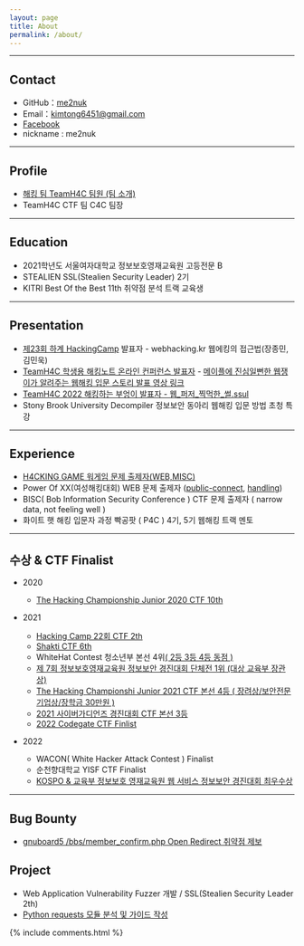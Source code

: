 ```yaml
---
layout: page
title: About
permalink: /about/
---
```


* * *

## Contact

  * GitHub：[me2nuk](https://github.com/me2nuk)
  * Email：kimtong6451@gmail.com
  * [Facebook](https://www.facebook.com/me2nuk)
  * nickname : me2nuk

* * *

## Profile

 * [해킹 팀 TeamH4C 팀원 (팀 소개)](https://teamh4c.com)
 * TeamH4C CTF 팀 C4C 팀장

---

## Education

 * 2021학년도 서울여자대학교 정보보호영재교육원 고등전문 B
 * STEALIEN SSL(Stealien Security Leader) 2기
 * KITRI Best Of the Best 11th 취약점 분석 트랙 교육생

---

## Presentation

 * [제23회 하계 HackingCamp](http://hackingcamp.org/) 발표자 - webhacking.kr 웹에킹의 접근법(장종민, 김민욱)
 * [TeamH4C 학생용 해킹노트 온라인 컨퍼런스 발표자](https://www.facebook.com/teamh4c/photos/a.180951688666243/4371028729658497/) - [메이플에 진심일뻔한 웹쟁이가 알려주는 웹해킹 입문 스토리 발표 영상 링크](https://youtu.be/FXrE4cI_oW8)
 * [TeamH4C 2022 해킹하는 부엉이 발표자 - 웹_퍼저_찍먹한_썰.ssul](https://www.youtube.com/watch?v=RgidYMxFfkw)
 * Stony Brook University Decompiler 정보보안 동아리 웹해킹 입문 방법 초청 특강

---

## Experience

  * [H4CKING GAME 워게임 문제 출제자(WEB,MISC)](https://h4ckingga.me/challenges)
  * Power Of XX(여성해킹대회) WEB 문제 출제자 ([public-connect](/files/pox/public-connect.png), [handling](/files/pox/handling.png))
  * BISC( Bob Information Security Conference ) CTF 문제 출제자 ( narrow data, not feeling well )
  * 화이트 햇 해킹 입문자 과정 빡공팟 ( P4C ) 4기, 5기 웹해킹 트랙 멘토

---

## 수상 & CTF Finalist

  + 2020

    + [The Hacking Championship Junior 2020 CTF 10th](http://www.kukinews.com/newsView/kuk202011260227)

  + 2021

    + [Hacking Camp 22회 CTF 2th](/files/HackingCamp/CTF-2th.png)
    + [Shakti CTF 6th](/files/ShaktiCTF/ShaktiCTF-6th-TeamH4C.png)
    + WhiteHat Contest 청소년부 본선 4위[( 2등 3등 4등 동점 )](https://www.facebook.com/whitehatcontest/photos/pcb.1747420522110088/1747419815443492)
    + [제 7회 정보보호영재교육원 정보보안 경진대회 단체전 1위 (대상 교육부 장관상)](https://www.facebook.com/teamh4c/photos/a.180951688666243/4475199182574784/)
    + [The Hacking Championshi Junior 2021 CTF 본선 4등 ( 장려상/보안전문기업상/장학금 30만원 )](https://www.facebook.com/photo?fbid=1432603427133909&set=pcb.1432603830467202)
    + [2021 사이버가디언즈 경진대회 CTF 본선 3등](https://www.facebook.com/dreamhack.io/photos/a.124467269979127/127564286336092)
    + [2022 Codegate CTF Finlist](http://codegate.org/data/attach/202203/20220301124605.jpg)
    
  + 2022

    + WACON( White Hacker Attack Contest ) Finalist
    + 순천향대학교 YISF CTF Finalist
    + [KOSPO & 교육부 정보보호 영재교육원 웹 서비스 정보보안 경진대회 최우수상](https://www.kospo.co.kr/sites/kospo/popup/web_service_pop5.html)

* * *

## Bug Bounty

  + [gnuboard5 /bbs/member_confirm.php Open Redirect 취약점 제보](https://github.com/gnuboard/gnuboard5/issues/126)

## Project

  + Web Application Vulnerability Fuzzer 개발 / SSL(Stealien Security Leader 2th)
  + [Python requests 모듈 분석 및 가이드 작성](https://me2nuk.com/Python-requests-module-example/)

{% include comments.html %}
